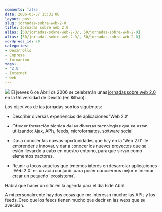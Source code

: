 ```yaml
---
comments: false
date: 2006-03-07 15:31:00
layout: post
slug: jornadas-sobre-web-2-0
title: Jornadas sobre web 2.0
alias: [50/jornadas-sobre-web-2-0/, 50/jornadas-sobre-web-2-0]
alias: [50/jornadas-sobre-web-2-0/, 50/jornadas-sobre-web-2-0]
wordpress_id: 50
categories:
- Desarrollo
- Empresa
- formacion
tags:
- '2.0'
- Internet
- web
---
```


![](http://jorgegorka.files.wordpress.com/logo-web.gif.png)
El jueves 6 de Abril de 2006 se celebrarán unas [jornadas sobre web 2.0](http://www.blogak.org/) en la Universidad de Deusto (en Bilbao).




	

Los objetivos de las jornadas son los siguientes:




	


	
  * Describir diversas experiencias de aplicaciones 'Web 2.0'

		
  * Ofrecer formación técnica de las diversas tecnologías que se están utilizando: Ajax, APIs, feeds, microformatos, software social

		
  * Dar a conocer las nuevas oportunidades que hay en la 'Web 2.0' de emprender e innovar, y dar a conocer los nuevos proyectos que se están llevando a cabo en nuestro entorno, para que sirvan como elementos tractores.

		
  * Reunir a todos aquellos que tenemos interés en desarrollar aplicaciones 'Web 2.0' en un acto conjunto para poder conocernos mejor e intentar crear un pequeño 'ecosistema'.

	


	

Habrá que hacer un sitio en la agenda para el día 6 de Abril.




	

A mi personalmente hay dos cosas que me interesan mucho: las APIs y los feeds.  Creo que los feeds tienen mucho que decir en las webs que se avecinan.
